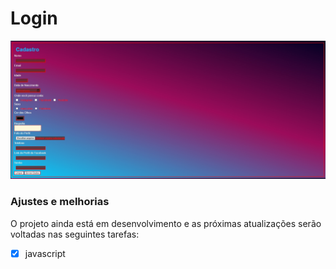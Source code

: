 # Login



<img src="image formulario.png" alt="exemplo imagem">



### Ajustes e melhorias

O projeto ainda está em desenvolvimento e as próximas atualizações serão voltadas nas seguintes tarefas:

- [x] javascript


